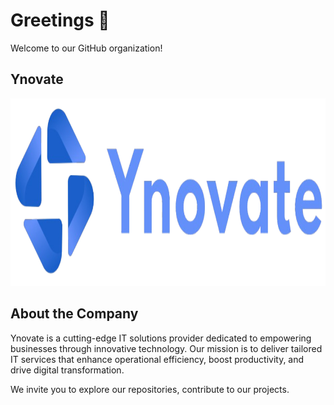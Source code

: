 # Greetings 👋

Welcome to our GitHub organization!

## Ynovate

<img src="https://github.com/YnovateHub/.github/raw/main/profile/logo.png" alt="Company Logo"  height="300" />


## About the Company
Ynovate is a cutting-edge IT solutions provider dedicated to empowering businesses through innovative technology. Our mission is to deliver tailored IT services that enhance operational efficiency, boost productivity, and drive digital transformation. 

We invite you to explore our repositories, contribute to our projects.
